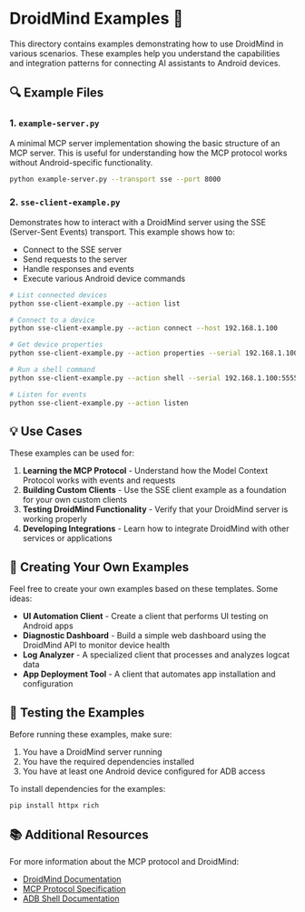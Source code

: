 # DroidMind Examples 🚀

This directory contains examples demonstrating how to use DroidMind in various scenarios. These examples help you understand the capabilities and integration patterns for connecting AI assistants to Android devices.

## 🔍 Example Files

### 1. `example-server.py`

A minimal MCP server implementation showing the basic structure of an MCP server. This is useful for understanding how the MCP protocol works without Android-specific functionality.

```bash
python example-server.py --transport sse --port 8000
```

### 2. `sse-client-example.py`

Demonstrates how to interact with a DroidMind server using the SSE (Server-Sent Events) transport. This example shows how to:
- Connect to the SSE server
- Send requests to the server
- Handle responses and events
- Execute various Android device commands

```bash
# List connected devices
python sse-client-example.py --action list

# Connect to a device
python sse-client-example.py --action connect --host 192.168.1.100

# Get device properties
python sse-client-example.py --action properties --serial 192.168.1.100:5555

# Run a shell command
python sse-client-example.py --action shell --serial 192.168.1.100:5555 --command "dumpsys battery"

# Listen for events
python sse-client-example.py --action listen
```

## 💡 Use Cases

These examples can be used for:

1. **Learning the MCP Protocol** - Understand how the Model Context Protocol works with events and requests
2. **Building Custom Clients** - Use the SSE client example as a foundation for your own custom clients
3. **Testing DroidMind Functionality** - Verify that your DroidMind server is working properly
4. **Developing Integrations** - Learn how to integrate DroidMind with other services or applications

## 🔮 Creating Your Own Examples

Feel free to create your own examples based on these templates. Some ideas:

- **UI Automation Client** - Create a client that performs UI testing on Android apps
- **Diagnostic Dashboard** - Build a simple web dashboard using the DroidMind API to monitor device health
- **Log Analyzer** - A specialized client that processes and analyzes logcat data
- **App Deployment Tool** - A client that automates app installation and configuration

## 🧪 Testing the Examples

Before running these examples, make sure:

1. You have a DroidMind server running
2. You have the required dependencies installed
3. You have at least one Android device configured for ADB access

To install dependencies for the examples:

```bash
pip install httpx rich
```

## 📚 Additional Resources

For more information about the MCP protocol and DroidMind:

- [DroidMind Documentation](../README.md)
- [MCP Protocol Specification](https://github.com/anthropics/mcp)
- [ADB Shell Documentation](https://github.com/JeffLIrion/adb_shell) 